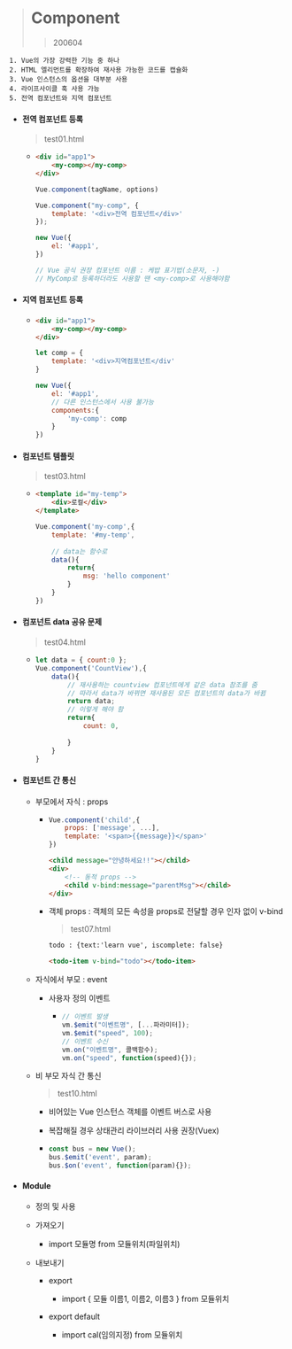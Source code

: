 > # Component
>
> > 200604

    1. Vue의 가장 강력한 기능 중 하나
    2. HTML 엘리먼트를 확장하여 재사용 가능한 코드를 캡슐화
    3. Vue 인스턴스의 옵션을 대부분 사용
    4. 라이프사이클 훅 사용 가능
    5. 전역 컴포넌트와 지역 컴포넌트
* #### 전역 컴포넌트 등록

  > test01.html

  * ```html
    <div id="app1">
        <my-comp></my-comp>
    </div>
    ```

    ```javascript
    Vue.component(tagName, options)
    
    Vue.component("my-comp", {
        template: '<div>전역 컴포넌트</div>'
    });
    
    new Vue({
        el: '#app1',
    })
    
    // Vue 공식 권장 컴포넌트 이름 : 케밥 표기법(소문자, -)
    // MyComp로 등록하더라도 사용할 땐 <my-comp>로 사용해야함
    ```




* #### 지역 컴포넌트 등록

  * ```html
    <div id="app1">
        <my-comp></my-comp>
    </div>
    ```

    ``` javascript
    let comp = {
        template: '<div>지역컴포넌트</div'
    }
    
    new Vue({
        el: '#app1',
        // 다른 인스턴스에서 사용 불가능
        components:{
            'my-comp': comp
        }
    })
    ```

* #### 컴포넌트 템플릿

  > test03.html

  * ``` html
    <template id="my-temp">
        <div>로컬</div>
    </template>
    ```

    ``` javascript
    Vue.component('my-comp',{
        template: '#my-temp',
        
        // data는 함수로 
        data(){
        	return{
                msg: 'hello component'
            }
    	}
    })
    ```

* #### 컴포넌트 data 공유 문제

  > test04.html

  * ``` javascript
    let data = { count:0 };
    Vue.component('CountView'),{
        data(){
            // 재사용하는 countview 컴포넌트에게 같은 data 참조를 줌
            // 따라서 data가 바뀌면 재사용된 모든 컴포넌트의 data가 바뀜
            return data;
            // 이렇게 해야 함
            return{
                count: 0,
                
            }
        }
    }
    ```

* #### 컴포넌트 간 통신
  * 부모에서 자식 : props
    * ``` javascript
      Vue.component('child',{
          props: ['message', ...],
          template: '<span>{{message}}</span>'
      })
      ```
    
      ``` html
      <child message="안녕하세요!!"></child>
      <div>
          <!-- 동적 props -->
          <child v-bind:message="parentMsg"></child>
      </div>
      ```
    
    * 객체 props : 객체의 모든 속성을 props로 전달할 경우 인자 없이 v-bind
    
      > test07.html
    
      ``` html
      todo : {text:'learn vue', iscomplete: false}
      
      <todo-item v-bind="todo"></todo-item>
      ```

  * 자식에서 부모 : event

    * 사용자 정의 이벤트
    
      * ``` javascript
        // 이벤트 발생
        vm.$emit("이벤트명", [...파라미터]);
        vm.$emit("speed", 100);
        // 이벤트 수신
        vm.on("이벤트명", 콜백함수);
        vm.on("speed", function(speed){});
        ```

  * 비 부모 자식 간 통신

    > test10.html

    * 비어있는 Vue 인스턴스 객체를 이벤트 버스로 사용
    
    * 복잡해질 경우 상태관리 라이브러리 사용 권장(Vuex)
    
    * ``` javascript
      const bus = new Vue();
      bus.$emit('event', param);
      bus.$on('event', function(param){});
      ```

* #### Module

  * 정의 및 사용
  * 가져오기

    * import 모듈명 from 모듈위치(파일위치)
  * 내보내기

    * export

      * import { 모듈 이름1, 이름2, 이름3 } from 모듈위치
    * export default

      * import cal(임의지정) from 모듈위치